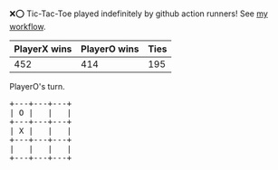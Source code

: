 :x::o: Tic-Tac-Toe played indefinitely by github action runners! See [my workflow](.github/workflows/play.yaml).

|PlayerX wins|PlayerO wins|Ties|
|-|-|-|
|452|414|195|

PlayerO's turn.

<pre>
+---+---+---+
| O |   |   |
+---+---+---+
| X |   |   |
+---+---+---+
|   |   |   |
+---+---+---+
</pre>